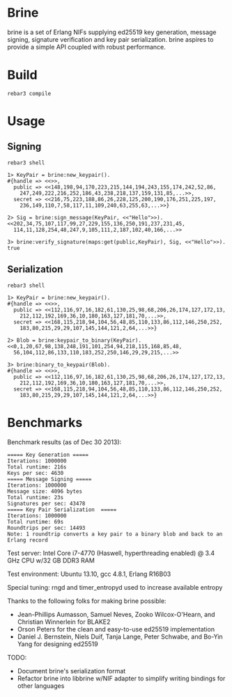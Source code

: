 # Brine

brine is a set of Erlang NIFs supplying ed25519 key generation, message signing, signature verification and key pair serialization. brine aspires to provide a simple API coupled with robust performance.

# Build

```
rebar3 compile
```

# Usage

## Signing

```
rebar3 shell

1> KeyPair = brine:new_keypair().
#{handle => <<>>,
  public => <<148,198,94,170,223,215,144,194,243,155,174,242,52,86,
    247,249,222,216,252,186,43,238,218,137,159,131,85,...>>,
  secret => <<216,75,223,188,86,26,228,125,200,190,176,251,225,197,
    236,149,110,7,58,117,11,109,240,63,255,63,...>>}

2> Sig = brine:sign_message(KeyPair, <<"Hello">>).
<<202,34,75,107,117,99,27,229,155,136,250,191,237,231,45,
  114,11,128,254,48,247,9,105,111,2,187,102,40,166,...>>

3> brine:verify_signature(maps:get(public,KeyPair), Sig, <<"Hello">>).
true
```

## Serialization

```
rebar3 shell

1> KeyPair = brine:new_keypair().
#{handle => <<>>,
  public => <<112,116,97,16,182,61,130,25,98,68,206,26,174,127,172,13,
    212,112,192,169,36,10,180,163,127,181,70,...>>,
  secret => <<168,115,218,94,104,56,48,85,110,133,86,112,146,250,252,
    183,80,215,29,29,107,145,144,121,2,64,...>>}

2> Blob = brine:keypair_to_binary(KeyPair).
<<0,1,20,67,98,138,248,191,101,254,94,218,115,168,85,48,
  56,104,112,86,133,110,183,252,250,146,29,29,215,...>>

3> brine:binary_to_keypair(Blob).
#{handle => <<>>,
  public => <<112,116,97,16,182,61,130,25,98,68,206,26,174,127,172,13,
    212,112,192,169,36,10,180,163,127,181,70,...>>,
  secret => <<168,115,218,94,104,56,48,85,110,133,86,112,146,250,252,
    183,80,215,29,29,107,145,144,121,2,64,...>>}
```

# Benchmarks

Benchmark results (as of Dec 30 2013):

```
===== Key Generation =====
Iterations: 1000000
Total runtime: 216s
Keys per sec: 4630
===== Message Signing =====
Iterations: 1000000
Message size: 4096 bytes
Total runtime: 23s
Signatures per sec: 43478
===== Key Pair Serialization  =====
Iterations: 1000000
Total runtime: 69s
Roundtrips per sec: 14493
Note: 1 roundtrip converts a key pair to a binary blob and back to an Erlang record
```

Test server: Intel Core i7-4770 (Haswell, hyperthreading enabled) @ 3.4 GHz CPU w/32 GB DDR3 RAM

Test environment: Ubuntu 13.10, gcc 4.8.1, Erlang R16B03

Special tuning: rngd and timer_entropyd used to increase available entropy

Thanks to the following folks for making brine possible:

* Jean-Phillips Aumasson, Samuel Neves, Zooko Wilcox-O'Hearn, and Christian Winnerlein for BLAKE2
* Orson Peters for the clean and easy-to-use ed25519 implementation
* Daniel J. Bernstein, Niels Duif, Tanja Lange, Peter Schwabe, and Bo-Yin Yang for designing ed25519

TODO:
* Document brine's serialization format
* Refactor brine into libbrine w/NIF adapter to simplify writing bindings for other languages
